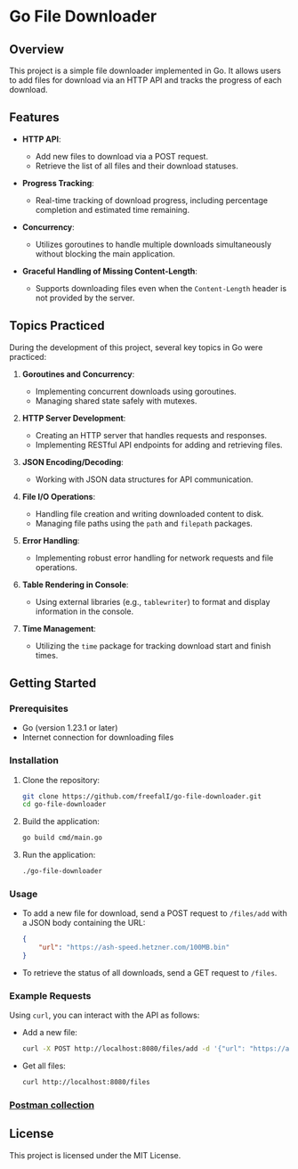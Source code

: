 # Go File Downloader

## Overview

This project is a simple file downloader implemented in Go. It allows users to add files for download via an HTTP API and tracks the progress of each download.

## Features

- **HTTP API**: 
  - Add new files to download via a POST request.
  - Retrieve the list of all files and their download statuses.
  
- **Progress Tracking**: 
  - Real-time tracking of download progress, including percentage completion and estimated time remaining.

- **Concurrency**: 
  - Utilizes goroutines to handle multiple downloads simultaneously without blocking the main application.

- **Graceful Handling of Missing Content-Length**: 
  - Supports downloading files even when the `Content-Length` header is not provided by the server.

## Topics Practiced

During the development of this project, several key topics in Go were practiced:

1. **Goroutines and Concurrency**:
   - Implementing concurrent downloads using goroutines.
   - Managing shared state safely with mutexes.

2. **HTTP Server Development**:
   - Creating an HTTP server that handles requests and responses.
   - Implementing RESTful API endpoints for adding and retrieving files.

3. **JSON Encoding/Decoding**:
   - Working with JSON data structures for API communication.

4. **File I/O Operations**:
   - Handling file creation and writing downloaded content to disk.
   - Managing file paths using the `path` and `filepath` packages.

5. **Error Handling**:
   - Implementing robust error handling for network requests and file operations.

6. **Table Rendering in Console**:
   - Using external libraries (e.g., `tablewriter`) to format and display information in the console.

7. **Time Management**:
   - Utilizing the `time` package for tracking download start and finish times.

## Getting Started

### Prerequisites

- Go (version 1.23.1 or later)
- Internet connection for downloading files

### Installation

1. Clone the repository:

   ```bash
   git clone https://github.com/freefalI/go-file-downloader.git
   cd go-file-downloader
   ```

2. Build the application:

   ```bash
   go build cmd/main.go
   ```

3. Run the application:

   ```bash
   ./go-file-downloader
   ```

### Usage

- To add a new file for download, send a POST request to `/files/add` with a JSON body containing the URL:

    ```json
    {
        "url": "https://ash-speed.hetzner.com/100MB.bin"
    }
    ```

- To retrieve the status of all downloads, send a GET request to `/files`.

### Example Requests

Using `curl`, you can interact with the API as follows:

- Add a new file:

    ```bash
    curl -X POST http://localhost:8080/files/add -d '{"url": "https://ash-speed.hetzner.com/100MB.bin"}' -H "Content-Type: application/json"
    ```

- Get all files:

    ```bash
    curl http://localhost:8080/files
    ```

### [Postman collection](file-downloader.postman_collection.json)

## License

This project is licensed under the MIT License.
